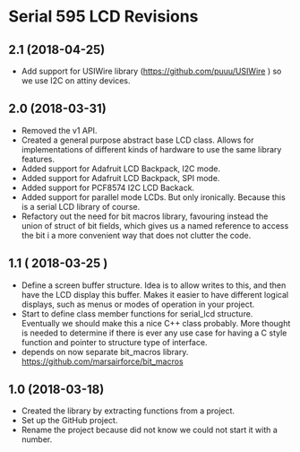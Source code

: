 # Serial 595 LCD Revisions

## 2.1 (2018-04-25)
* Add support for USIWire library (https://github.com/puuu/USIWire ) so we use I2C on attiny devices.

## 2.0 (2018-03-31)
* Removed the v1 API.
* Created a general purpose abstract base LCD class. Allows for implementations of different kinds of hardware to use the same library features.
* Added support for Adafruit LCD Backpack, I2C mode.
* Added support for Adafruit LCD Backpack, SPI mode.
* Added support for PCF8574 I2C LCD Backack.
* Added support for parallel mode LCDs. But only ironically. Because this is a serial LCD library of course.
* Refactory out the need for bit macros library, favouring instead the union of struct of bit fields, which gives us a named reference to access the bit i a more convenient way that does not clutter the code.

## 1.1 ( 2018-03-25 )
* Define a screen buffer structure. Idea is to allow writes to this, and then have the LCD display this buffer. Makes it easier to have different logical displays, such as menus or modes of operation in your project.
* Start to define class member functions for serial_lcd structure. Eventually we should make this a nice C++ class probably. More thought is needed to determine if there is ever any use case for having a C style function and pointer to structure type of interface.
* depends on now separate bit_macros library. https://github.com/marsairforce/bit_macros

## 1.0 (2018-03-18)
* Created the library by extracting functions from a project.
* Set up the GitHub project.
* Rename the project because did not know we could not start it with a number.
